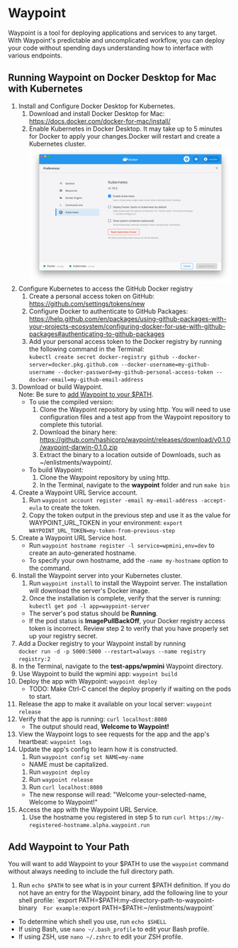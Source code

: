 # Waypoint

Waypoint is a tool for deploying applications and services to any target. With Waypoint's predictable and uncomplicated workflow, you can deploy your code without spending days understanding how to interface with various endpoints. 

## Running Waypoint on Docker Desktop for Mac with Kubernetes

1. Install and Configure Docker Desktop for Kubernetes.
    1. Download and install Docker Desktop for Mac: https://docs.docker.com/docker-for-mac/install/
    1. Enable Kubernetes in Docker Desktop. It may take up to 5 minutes for Docker to apply your changes.Docker will restart and create a Kubernetes cluster.
    ![Image of Kubernetes Settings](./docs/images/d4m-k8s.png)
1. Configure Kubernetes to access the GitHub Docker registry
    1. Create a personal access token on GitHub: https://github.com/settings/tokens/new
    1. Configure Docker to authenticate to GitHub Packages: https://help.github.com/en/packages/using-github-packages-with-your-projects-ecosystem/configuring-docker-for-use-with-github-packages#authenticating-to-github-packages
    1. Add your personal access token to the Docker registry by running the following command in the Terminal:  
    ``kubectl create secret docker-registry github --docker-server=docker.pkg.github.com --docker-username=my-github-username --docker-password=my-github-personal-access-token --docker-email=my-github-email-address``
1. Download or build Waypoint.  
  Note: Be sure to [add Waypoint to your $PATH](#-Add-Waypoint-to-Your-Path).
    * To use the compiled version:
      1. Clone the Waypoint repository by using http. You will need to use configuration files and a test app from the Waypoint repository to complete this tutorial.
      1. Download the binary here: https://github.com/hashicorp/waypoint/releases/download/v0.1.0/waypoint-darwin-0.1.0.zip
      1. Extract the binary to a location outside of Downloads, such as ~/enlistments/waypoint/.
    * To build Waypoint:
      1. Clone the Waypoint repository by using http.
      1. In the Terminal, navigate to the **waypoint** folder and run `make bin`
1. Create a Waypoint URL Service account.
    1. Run `waypoint account register -email my-email-address -accept-eula` to create the token. 
    1. Copy the token output in the previous step and use it as the value for WAYPOINT\_URL\_TOKEN in your environment: `export WAYPOINT_URL_TOKEN=my-token-from-previous-step`
1. Create a Waypoint URL Service host.
    * Run `waypoint hostname register -l service=wpmini,env=dev` to create an auto-generated hostname.
    * To specify your own hostname, add the `-name my-hostname` option to the command.
1. Install the Waypoint server into your Kubernetes cluster.
    1. Run `waypoint install` to install the Waypoint server. The installation will download the server's Docker image.
    1. Once the installation is complete, verify that the server is running: `kubectl get pod -l app=waypoint-server`
    * The server's pod status should be **Running**.
    * If the pod status is **ImagePullBackOff**, your Docker registry access token is incorrect. Review step 2 to verify that you have properly set up your registry secret.
1. Add a Docker registry to your Waypoint install by running  
    `docker run -d -p 5000:5000 --restart=always --name registry registry:2`
1. In the Terminal, navigate to the **test-apps/wpmini** Waypoint directory.
1. Use Waypoint to build the wpmini app: `waypoint build`
1. Deploy the app with Waypoint: `waypoint deploy`
    * TODO: Make Ctrl-C cancel the deploy properly if waiting on the pods to start.
1. Release the app to make it available on your local server: `waypoint release`
1. Verify that the app is running: `curl localhost:8080`
   * The output should read, **Welcome to Waypoint!**
1. View the Waypoint logs to see requests for the app and the app's heartbeat: `waypoint logs`
1. Update the app's config to learn how it is constructed.
    1. Run `waypoint config set NAME=my-name`
      * NAME must be capitalized.
    1. Run `waypoint deploy`
    1. Run `waypoint release`
    1. Run `curl localhost:8080`
    * The new response will read: "Welcome your-selected-name, Welcome to Waypoint!"
1. Access the app with the Waypoint URL Service. 
    1. Use the hostname you registered in step 5 to run `curl https://my-registered-hostname.alpha.waypoint.run`

## Add Waypoint to Your Path
You will want to add Waypoint to your $PATH to use the `waypoint` command without always needing to include the full directory path.
1. Run `echo $PATH` to see what is in your current $PATH definition. If you do not have an entry for the Waypoint binary, add the following line to your shell profile:  
`export PATH=$PATH:my-directory-path-to-waypoint-binary`  
    For example: `export PATH=$PATH:~/enlistments/waypoint`
* To determine which shell you use, run `echo $SHELL`
* If using Bash, use `nano ~/.bash_profile` to edit your Bash profile.
* If using ZSH, use `nano ~/.zshrc` to edit your ZSH profile.
